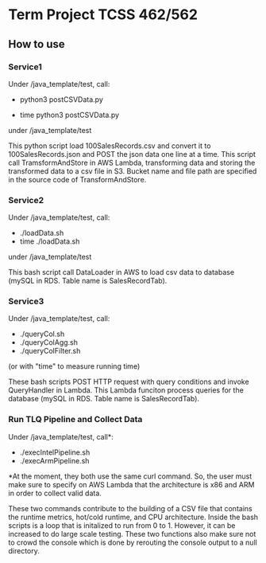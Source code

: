 
# Term Project TCSS 462/562

  

  

  

## How to use

  

### Service1
Under /java_template/test, call:
- python3 postCSVData.py

- time python3 postCSVData.py

under /java_template/test
  
This python script load 100SalesRecords.csv and convert it to 100SalesRecords.json and POST the json data one line at a time. This script call TramsformAndStore in AWS Lambda, transforming data and storing the transformed data to a csv file in S3. Bucket name and file path are specified in the source code of TransformAndStore.

  

### Service2

Under /java_template/test, call:

- ./loadData.sh
- time ./loadData.sh

under /java_template/test

  

This bash script call DataLoader in AWS to load csv data to database (mySQL in RDS. Table name is SalesRecordTab).

  

### Service3

Under /java_template/test, call:

- ./queryCol.sh
- ./queryColAgg.sh
- ./queryColFilter.sh

(or with "time" to measure running time)

These bash scripts POST HTTP request with query conditions and invoke QueryHandler in Lambda. This Lambda funciton process queries for the database (mySQL in RDS. Table name is SalesRecordTab).



### Run TLQ Pipeline and Collect Data
Under /java_template/test, call*:
- ./execIntelPipeline.sh
- ./execArmPipeline.sh

*At the moment, they both use the same curl command. So, the user must make sure to specify on AWS Lambda that the architecture is x86 and ARM in order to collect valid data.

These two commands contribute to the building of a CSV file that contains the runtime metrics, hot/cold runtime, and CPU architecture. Inside the bash scripts is a loop that is initalized to run from 0 to 1. However, it can be increased to do large scale testing. These two functions also make sure not to crowd the console which is done by rerouting the console output to a null directory.
